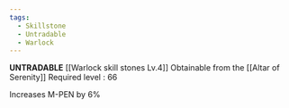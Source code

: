 ```yaml
---
tags:
  - Skillstone
  - Untradable
  - Warlock
---
```

**UNTRADABLE**
[[Warlock skill stones Lv.4]]
Obtainable from the [[Altar of Serenity]]
Required level : 66

Increases M-PEN by 6%